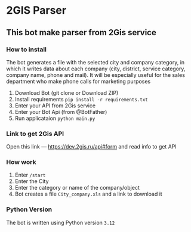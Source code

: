 # 2GIS Parser
## This bot make parser from 2Gis service
### How to install

The bot generates a file with the selected city and company category, in which it writes data about each company (city, district, service category, company name, phone and mail). It will be especially useful for the sales department who make phone calls for marketing purposes

1. Download Bot (git clone or Download ZIP)
2. Install requirements `pip install -r requirements.txt`
3. Enter your API from 2Gis service
4. Enter your Bot Api (from @BotFather)
5. Run applicataion `python main.py`

### Link to get 2Gis API
Open this link — https://dev.2gis.ru/api#form and read info to get API

### How work
1. Enter `/start`
2. Enter the City
3. Enter the category or name of the company/object
4. Bot creates a file `City_company.xls` and a link to download it

### Python Version
The bot is written using Python version `3.12`
